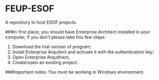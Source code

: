 FEUP-ESOF
=========

A repository to host ESOF projects.

###In first place, you should have Enterprise Architect installed in your computer, if you don't please take this few steps:
1. Download the trial version of program;
2. Install Enterprise Arquitect and activate it with the authentication key;
3. Open Enterprise Arquithect;
4. Create/open an existing project.

###Important notes:
You must be working in Windows environment.
